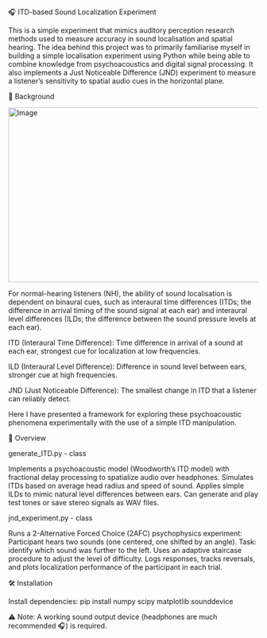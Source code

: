 🎧 ITD-based Sound Localization Experiment

This is a simple experiment that mimics auditory perception research methods used to measure accuracy in sound localisation and spatial hearing. The idea behind this project was to primarily familiarise myself in building a simple localisation experiment using Python while being able to combine knowledge from psychoacoustics and digital signal processing. It also implements a Just Noticeable Difference (JND) experiment to measure a listener’s sensitivity to spatial audio cues in the horizontal plane. 

🧠 Background

<img width="850" height="352" alt="Image" src="https://github.com/user-attachments/assets/5475cac6-a1d3-4701-9abf-598dbb6f1309" />

For normal-hearing listeners (NH), the ability of sound localisation is dependent on binaural cues, such as interaural time differences (ITDs; the difference in arrival timing of the sound signal at each ear) and interaural level differences (ILDs; the difference between the sound pressure levels at each ear). 

ITD (Interaural Time Difference):
Time difference in arrival of a sound at each ear, strongest cue for localization at low frequencies.

ILD (Interaural Level Difference):
Difference in sound level between ears, stronger cue at high frequencies.

JND (Just Noticeable Difference):
The smallest change in ITD that a listener can reliably detect.

Here I have presented a framework for exploring these psychoacoustic phenomena experimentally with the use of a simple ITD manipulation.

📖 Overview

generate_ITD.py - class

Implements a psychoacoustic model (Woodworth’s ITD model) with fractional delay processing to spatialize audio over headphones.
Simulates ITDs based on average head radius and speed of sound. 
Applies simple ILDs to mimic natural level differences between ears.
Can generate and play test tones or save stereo signals as WAV files.

jnd_experiment.py - class

Runs a 2-Alternative Forced Choice (2AFC) psychophysics experiment:
Participant hears two sounds (one centered, one shifted by an angle).
Task: identify which sound was further to the left.
Uses an adaptive staircase procedure to adjust the level of difficulty.
Logs responses, tracks reversals, and plots localization performance of the participant in each trial.

🛠️ Installation

Install dependencies:
pip install numpy scipy matplotlib sounddevice

⚠️ Note:
A working sound output device (headphones are much recommended 🎧) is required.





